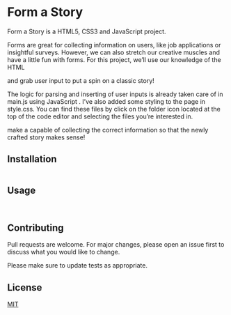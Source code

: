 # Form a Story


Form a Story is a HTML5, CSS3 and JavaScript project.

Forms are great for collecting information on users, like job applications or insightful surveys. However, we can also stretch our creative muscles and have a little fun with forms. For this project, we’ll use our knowledge of the HTML <form> and grab user input to put a spin on a classic story!

The logic for parsing and inserting of user inputs is already taken care of in main.js using JavaScript . I’ve also added some styling to the page in style.css. You can find these files by click on the folder icon located at the top of the code editor and selecting the files you’re interested in.

make a <form> capable of collecting the correct information so that the newly crafted story makes sense!

## Installation

```bash

```

## Usage

```HTML5


```

## Contributing
Pull requests are welcome. For major changes, please open an issue first to discuss what you would like to change.

Please make sure to update tests as appropriate.

## License
[MIT](https://choosealicense.com/licenses/mit/)
